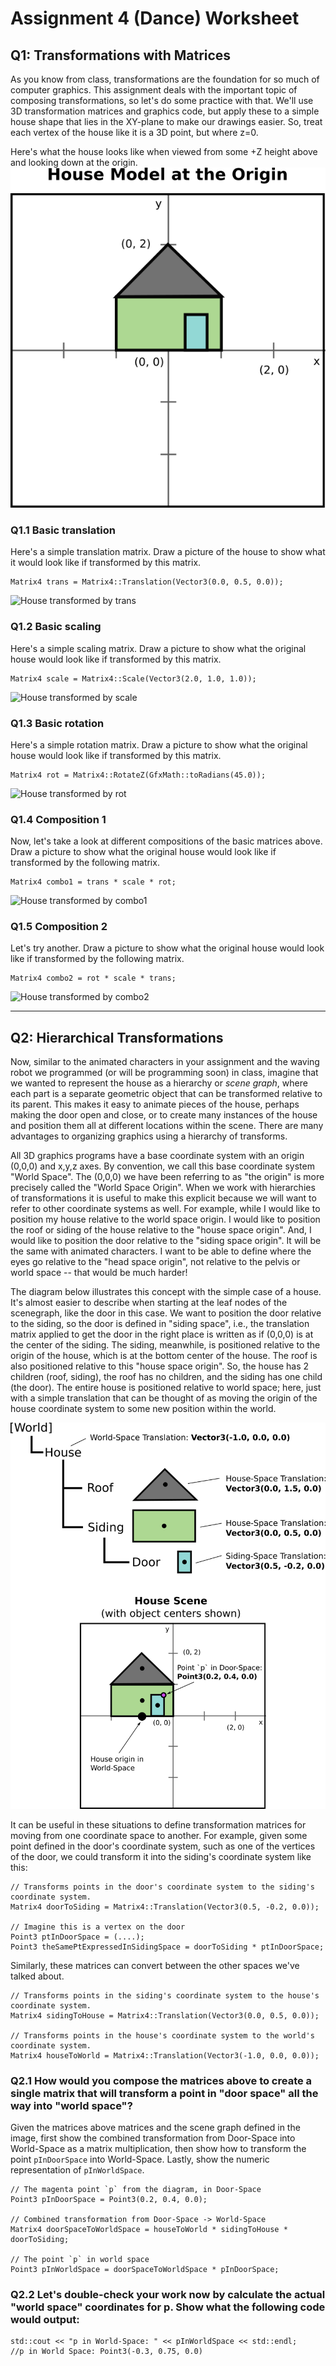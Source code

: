 # Assignment 4 (Dance) Worksheet

## Q1: Transformations with Matrices

As you know from class, transformations are the foundation for so much of computer graphics.  This assignment deals with the important topic of composing transformations, so let's do some practice with that.  We'll use 3D transformation matrices and graphics code, but apply these to a simple house shape that lies in the XY-plane to make our drawings easier.  So, treat each vertex of the house like it is a 3D point, but where z=0.

Here's what the house looks like when viewed from some +Z height above and looking down at the origin.
![2D house diagram at the origin](./img/house.png)


### Q1.1 Basic translation

Here's a simple translation matrix.  Draw a picture of the house to show what it would look like if transformed by this matrix.
```
Matrix4 trans = Matrix4::Translation(Vector3(0.0, 0.5, 0.0));
```
![House transformed by trans](./img/house1.png)

### Q1.2 Basic scaling

Here's a simple scaling matrix.  Draw a picture to show what the original house would look like if transformed by this matrix.
```
Matrix4 scale = Matrix4::Scale(Vector3(2.0, 1.0, 1.0));
```
![House transformed by scale](./img/house2.png)

### Q1.3 Basic rotation

Here's a simple rotation matrix.  Draw a picture to show what the original house would look like if transformed by this matrix.
```
Matrix4 rot = Matrix4::RotateZ(GfxMath::toRadians(45.0));
```
![House transformed by rot](./img/house3.png)


### Q1.4 Composition 1

Now, let's take a look at different compositions of the basic matrices above.  Draw a picture to show what the original house would look like if transformed by the following matrix.
```
Matrix4 combo1 = trans * scale * rot;
```
![House transformed by combo1](./img/house4.png)


### Q1.5 Composition 2

Let's try another.  Draw a picture to show what the original house would look like if transformed by the following matrix.
```
Matrix4 combo2 = rot * scale * trans;
```
![House transformed by combo2](./img/house5.png)


--------------------------------------------------------------------------------


## Q2: Hierarchical Transformations

Now, similar to the animated characters in your assignment and the waving robot we programmed (or will be programming soon) in class, imagine that we wanted to represent the house as a hierarchy or *scene graph*, where each part is a separate geometric object that can be transformed relative to its parent.  This makes it easy to animate pieces of the house, perhaps making the door open and close, or to create many instances of the house and position them all at different locations within the scene.  There are many advantages to organizing graphics using a hierarchy of transforms.

All 3D graphics programs have a base coordinate system with an origin (0,0,0) and x,y,z axes.  By convention, we call this base coordinate system "World Space".  The (0,0,0) we have been referring to as "the origin" is more precisely called the "World Space Origin".  When we work with hierarchies of transformations it is useful to make this explicit because we will want to refer to other coordinate systems as well.  For example, while I would like to position my house relative to the world space origin.  I would like to position the roof or siding of the house relative to the "house space origin".  And, I would like to position the door relative to the "siding space origin".  It will be the same with animated characters.  I want to be able to define where the eyes go relative to the "head space origin", not relative to the pelvis or world space -- that would be much harder!

The diagram below illustrates this concept with the simple case of a house.  It's almost easier to describe when starting at the leaf nodes of the scenegraph, like the door in this case.  We want to position the door relative to the siding, so the door is defined in "siding space", i.e., the translation matrix applied to get the door in the right place is written as if (0,0,0) is at the center of the siding.  The siding, meanwhile, is positioned relative to the origin of the house, which is at the bottom center of the house.  The roof is also positioned relative to this "house space origin".  So, the house has 2 children (roof, siding), the roof has no children, and the siding has one child (the door).  The entire house is positioned relative to world space; here, just with a simple translation that can be thought of as moving the origin of the house coordinate system to some new position within the world.

![Hierarchical representation of house](./img/house_hierarchical.png)

It can be useful in these situations to define transformation matrices for moving from one coordinate space to another.  For example, given some point defined in the door's coordinate system, such as one of the vertices of the door, we could transform it into the siding's coordinate system like this:

```
// Transforms points in the door's coordinate system to the siding's coordinate system.
Matrix4 doorToSiding = Matrix4::Translation(Vector3(0.5, -0.2, 0.0));

// Imagine this is a vertex on the door
Point3 ptInDoorSpace = (....);
Point3 theSamePtExpressedInSidingSpace = doorToSiding * ptInDoorSpace;
```

Similarly, these matrices can convert between the other spaces we've talked about.
```
// Transforms points in the siding's coordinate system to the house's coordinate system.
Matrix4 sidingToHouse = Matrix4::Translation(Vector3(0.0, 0.5, 0.0));

// Transforms points in the house's coordinate system to the world's coordinate system.
Matrix4 houseToWorld = Matrix4::Translation(Vector3(-1.0, 0.0, 0.0));
```

### Q2.1 How would you compose the matrices above to create a single matrix that will transform a point in "door space" all the way into "world space"?


Given the matrices above matrices and the scene graph defined in the image, first
show the combined transformation from Door-Space into World-Space as a matrix
multiplication, then show how to transform the point `pInDoorSpace` into
World-Space. Lastly, show the numeric representation of `pInWorldSpace`.

```
// The magenta point `p` from the diagram, in Door-Space
Point3 pInDoorSpace = Point3(0.2, 0.4, 0.0);

// Combined transformation from Door-Space -> World-Space
Matrix4 doorSpaceToWorldSpace = houseToWorld * sidingToHouse * doorToSiding;

// The point `p` in world space
Point3 pInWorldSpace = doorSpaceToWorldSpace * pInDoorSpace;
```

### Q2.2 Let's double-check your work now by calculate the actual "world space" coordinates for p.  Show what the following code would output:

```
std::cout << "p in World-Space: " << pInWorldSpace << std::endl;
//p in World Space: Point3(-0.3, 0.75, 0.0)
```
